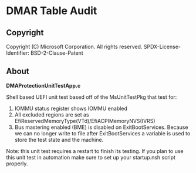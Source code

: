 # DMAR Table Audit

## Copyright

Copyright (C) Microsoft Corporation. All rights reserved.
SPDX-License-Identifier: BSD-2-Clause-Patent

## About

**DMAProtectionUnitTestApp.c**

Shell based UEFI unit test based off of the MsUnitTestPkg that test for:
1.  IOMMU status register shows IOMMU enabled
2.  All excluded regions are set as EfiReservedMemoryType(VTd)/EfiACPIMemoryNVS(IVRS)
3.  Bus mastering enabled (BME) is disabled on ExitBootServices. Because we can no longer write to file after ExitBootServices a variable is used to store the test state and the machine.

Note: this unit test requires a restart to finish its testing. If you plan to use this unit test in automation make sure to set up your startup.nsh script properly.
